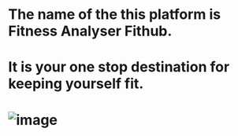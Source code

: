 # The name of the this platform is Fitness Analyser Fithub.
# It is your one stop destination for keeping yourself fit.
# ![image](https://github.com/user-attachments/assets/ab031be8-ef36-4a63-b400-1bfa6c448eff)
